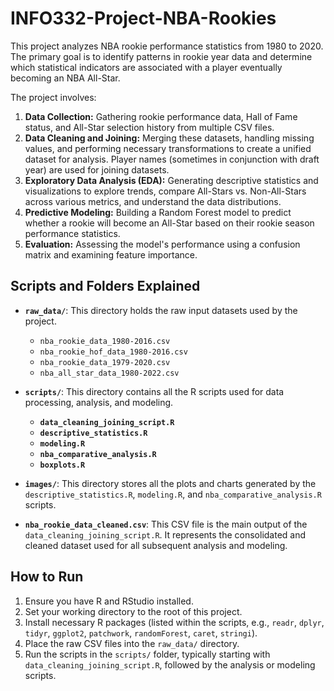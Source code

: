 # INFO332-Project-NBA-Rookies

This project analyzes NBA rookie performance statistics from 1980 to 2020. The primary goal is to identify patterns in rookie year data and determine which statistical indicators are associated with a player eventually becoming an NBA All-Star.

The project involves:
1.  **Data Collection:** Gathering rookie performance data, Hall of Fame status, and All-Star selection history from multiple CSV files.
2.  **Data Cleaning and Joining:** Merging these datasets, handling missing values, and performing necessary transformations to create a unified dataset for analysis. Player names (sometimes in conjunction with draft year) are used for joining datasets.
3.  **Exploratory Data Analysis (EDA):** Generating descriptive statistics and visualizations to explore trends, compare All-Stars vs. Non-All-Stars across various metrics, and understand the data distributions.
4.  **Predictive Modeling:** Building a Random Forest model to predict whether a rookie will become an All-Star based on their rookie season performance statistics.
5.  **Evaluation:** Assessing the model's performance using a confusion matrix and examining feature importance.

## Scripts and Folders Explained

* **`raw_data/`**: This directory holds the raw input datasets used by the project.
    * `nba_rookie_data_1980-2016.csv`
    * `nba_rookie_hof_data_1980-2016.csv`
    * `nba_rookie_data_1979-2020.csv`
    * `nba_all_star_data_1980-2022.csv`

* **`scripts/`**: This directory contains all the R scripts used for data processing, analysis, and modeling.
    * **`data_cleaning_joining_script.R`**
    * **`descriptive_statistics.R`**
    * **`modeling.R`**
    * **`nba_comparative_analysis.R`**
    * **`boxplots.R`**

* **`images/`**: This directory stores all the plots and charts generated by the `descriptive_statistics.R`, `modeling.R`, and `nba_comparative_analysis.R` scripts.

* **`nba_rookie_data_cleaned.csv`**: This CSV file is the main output of the `data_cleaning_joining_script.R`. It represents the consolidated and cleaned dataset used for all subsequent analysis and modeling.

## How to Run

1.  Ensure you have R and RStudio installed.
2.  Set your working directory to the root of this project.
3.  Install necessary R packages (listed within the scripts, e.g., `readr`, `dplyr`, `tidyr`, `ggplot2`, `patchwork`, `randomForest`, `caret`, `stringi`).
4.  Place the raw CSV files into the `raw_data/` directory.
5.  Run the scripts in the `scripts/` folder, typically starting with `data_cleaning_joining_script.R`, followed by the analysis or modeling scripts.
